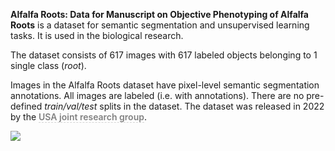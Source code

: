 **Alfalfa Roots: Data for Manuscript on Objective Phenotyping of Alfalfa Roots** is a dataset for semantic segmentation and unsupervised learning tasks. It is used in the biological research. 

The dataset consists of 617 images with 617 labeled objects belonging to 1 single class (*root*).

Images in the Alfalfa Roots dataset have pixel-level semantic segmentation annotations. All images are labeled (i.e. with annotations). There are no pre-defined <i>train/val/test</i> splits in the dataset. The dataset was released in 2022 by the <span style="font-weight: 600; color: grey; border-bottom: 1px dashed #d3d3d3;">USA joint research group</span>.

<img src="https://github.com/dataset-ninja/alfalfa-roots/raw/main/visualizations/poster.png">
